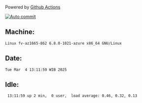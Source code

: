 Powered by [Github Actions](https://github.com/features/actions)

[![Auto commit](https://github.com/hiage/workstation/workflows/Auto%20commit/badge.svg)](https://github.com/hiage/workstation/actions?query=workflow%3A%22Auto+commit%22)

## Machine:
```
Linux fv-az1665-862 6.8.0-1021-azure x86_64 GNU/Linux
```
## Date:
```
Tue Mar  4 13:11:59 WIB 2025
```
## Idle:
```
 13:11:59 up 2 min,  0 user,  load average: 0.46, 0.32, 0.13
```
